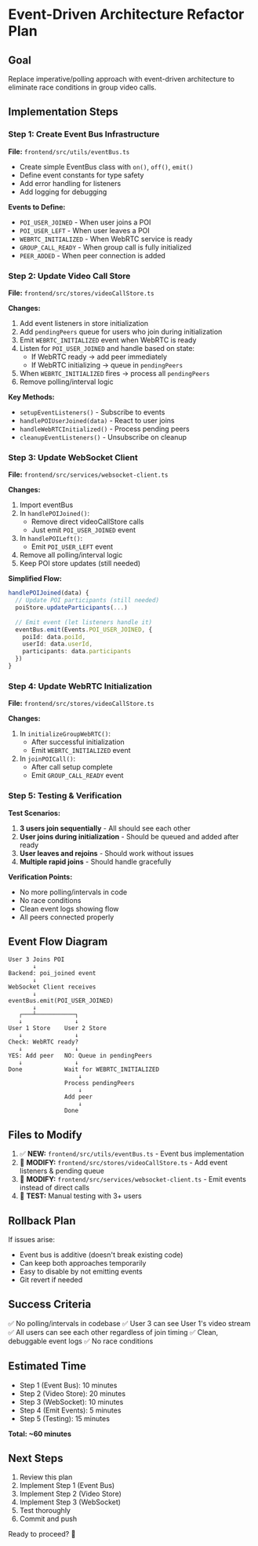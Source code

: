 # Event-Driven Architecture Refactor Plan

## Goal
Replace imperative/polling approach with event-driven architecture to eliminate race conditions in group video calls.

## Implementation Steps

### Step 1: Create Event Bus Infrastructure
**File:** `frontend/src/utils/eventBus.ts`

- Create simple EventBus class with `on()`, `off()`, `emit()`
- Define event constants for type safety
- Add error handling for listeners
- Add logging for debugging

**Events to Define:**
- `POI_USER_JOINED` - When user joins a POI
- `POI_USER_LEFT` - When user leaves a POI
- `WEBRTC_INITIALIZED` - When WebRTC service is ready
- `GROUP_CALL_READY` - When group call is fully initialized
- `PEER_ADDED` - When peer connection is added

### Step 2: Update Video Call Store
**File:** `frontend/src/stores/videoCallStore.ts`

**Changes:**
1. Add event listeners in store initialization
2. Add `pendingPeers` queue for users who join during initialization
3. Emit `WEBRTC_INITIALIZED` event when WebRTC is ready
4. Listen for `POI_USER_JOINED` and handle based on state:
   - If WebRTC ready → add peer immediately
   - If WebRTC initializing → queue in `pendingPeers`
5. When `WEBRTC_INITIALIZED` fires → process all `pendingPeers`
6. Remove polling/interval logic

**Key Methods:**
- `setupEventListeners()` - Subscribe to events
- `handlePOIUserJoined(data)` - React to user joins
- `handleWebRTCInitialized()` - Process pending peers
- `cleanupEventListeners()` - Unsubscribe on cleanup

### Step 3: Update WebSocket Client
**File:** `frontend/src/services/websocket-client.ts`

**Changes:**
1. Import eventBus
2. In `handlePOIJoined()`:
   - Remove direct videoCallStore calls
   - Just emit `POI_USER_JOINED` event
3. In `handlePOILeft()`:
   - Emit `POI_USER_LEFT` event
4. Remove all polling/interval logic
5. Keep POI store updates (still needed)

**Simplified Flow:**
```typescript
handlePOIJoined(data) {
  // Update POI participants (still needed)
  poiStore.updateParticipants(...)
  
  // Emit event (let listeners handle it)
  eventBus.emit(Events.POI_USER_JOINED, {
    poiId: data.poiId,
    userId: data.userId,
    participants: data.participants
  })
}
```

### Step 4: Update WebRTC Initialization
**File:** `frontend/src/stores/videoCallStore.ts`

**Changes:**
1. In `initializeGroupWebRTC()`:
   - After successful initialization
   - Emit `WEBRTC_INITIALIZED` event
2. In `joinPOICall()`:
   - After call setup complete
   - Emit `GROUP_CALL_READY` event

### Step 5: Testing & Verification

**Test Scenarios:**
1. **3 users join sequentially** - All should see each other
2. **User joins during initialization** - Should be queued and added after ready
3. **User leaves and rejoins** - Should work without issues
4. **Multiple rapid joins** - Should handle gracefully

**Verification Points:**
- No more polling/intervals in code
- No race conditions
- Clean event logs showing flow
- All peers connected properly

## Event Flow Diagram

```
User 3 Joins POI
       ↓
Backend: poi_joined event
       ↓
WebSocket Client receives
       ↓
eventBus.emit(POI_USER_JOINED)
       ↓
   ┌───┴───────────┐
   ↓               ↓
User 1 Store    User 2 Store
   ↓               ↓
Check: WebRTC ready?
   ↓               ↓
YES: Add peer   NO: Queue in pendingPeers
   ↓               ↓
Done            Wait for WEBRTC_INITIALIZED
                    ↓
                Process pendingPeers
                    ↓
                Add peer
                    ↓
                Done
```

## Files to Modify

1. ✅ **NEW:** `frontend/src/utils/eventBus.ts` - Event bus implementation
2. 🔧 **MODIFY:** `frontend/src/stores/videoCallStore.ts` - Add event listeners & pending queue
3. 🔧 **MODIFY:** `frontend/src/services/websocket-client.ts` - Emit events instead of direct calls
4. 🧪 **TEST:** Manual testing with 3+ users

## Rollback Plan

If issues arise:
- Event bus is additive (doesn't break existing code)
- Can keep both approaches temporarily
- Easy to disable by not emitting events
- Git revert if needed

## Success Criteria

✅ No polling/intervals in codebase
✅ User 3 can see User 1's video stream
✅ All users can see each other regardless of join timing
✅ Clean, debuggable event logs
✅ No race conditions

## Estimated Time

- Step 1 (Event Bus): 10 minutes
- Step 2 (Video Store): 20 minutes
- Step 3 (WebSocket): 10 minutes
- Step 4 (Emit Events): 5 minutes
- Step 5 (Testing): 15 minutes

**Total: ~60 minutes**

## Next Steps

1. Review this plan
2. Implement Step 1 (Event Bus)
3. Implement Step 2 (Video Store)
4. Implement Step 3 (WebSocket)
5. Test thoroughly
6. Commit and push

Ready to proceed? 🚀
